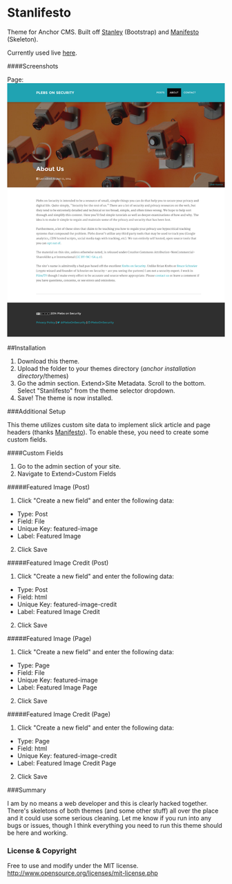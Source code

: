 Stanlifesto
===========

Theme for Anchor CMS. Built off [Stanley](https://github.com/mazzo-/Stanley-Anchor-Theme) (Bootstrap) and [Manifesto](https://github.com/daveis/manifesto-anchor-theme) (Skeleton).

Currently used live [here](https://plebsonsecurity.com).

####Screenshots

Page:
![](/screenshots/page.png)

##Installation
1. Download this theme.
2. Upload the folder to your themes directory (*anchor installation directory*/themes)
3. Go the admin section. Extend>Site Metadata. Scroll to the bottom. Select "Stanlifesto" from the theme selector dropdown.
4. Save! The theme is now installed.

###Additional Setup

This theme utilizes custom site data to implement slick article and page headers (thanks [Manifesto](https://github.com/daveis/manifesto-anchor-theme)). To enable these, you need to create some custom fields.

####Custom Fields
1. Go to the admin section of your site.
2. Navigate to Extend>Custom Fields

#####Featured Image (Post)
1. Click "Create a new field" and enter the following data:
  - Type: Post
  - Field: File
  - Unique Key: featured-image
  - Label: Featured Image
2. Click Save

#####Featured Image Credit (Post)
1. Click "Create a new field" and enter the following data:
  - Type: Post
  - Field: html
  - Unique Key: featured-image-credit
  - Label: Featured Image Credit
2. Click Save

#####Featured Image (Page)
1. Click "Create a new field" and enter the following data:
  - Type: Page
  - Field: File
  - Unique Key: featured-image
  - Label: Featured Image Page
2. Click Save

#####Featured Image Credit (Page)
1. Click "Create a new field" and enter the following data:
  - Type: Page
  - Field: html
  - Unique Key: featured-image-credit
  - Label: Featured Image Credit Page
2. Click Save

###Summary

I am by no means a web developer and this is clearly hacked together. There's skeletons of both themes (and some other stuff) all over the place and it could use some serious cleaning. Let me know if you run into any bugs or issues, though I think everything you need to run this theme should be here and working.

### License & Copyright
Free to use and modify under the MIT license.
http://www.opensource.org/licenses/mit-license.php
